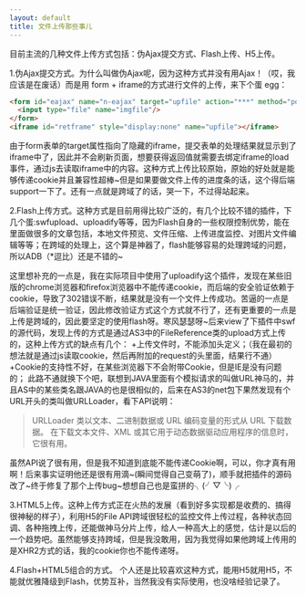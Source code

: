 ```yaml
---
layout: default
title: 文件上传那些事儿
---
```


目前主流的几种文件上传方式包括：伪Ajax提交方式、Flash上传、H5上传。

1.伪Ajax提交方式。为什么叫做伪Ajax呢，因为这种方式并没有用Ajax！（哎，我应该是在废话）而是用 form + iframe的方式进行文件的上传，来下个蛋 egg：
```html
<form id="eajax" name="n-eajax" target="upfile" action="***" method="post">
  <input type="file" name="imgfile"/>
</form>
<iframe id="retframe" style="display:none" name="upfile"></iframe>
```
由于form表单的target属性指向了隐藏的iframe，提交表单的处理结果就显示到了iframe中了，因此并不会刷新页面，想要获得返回值就需要去绑定iframe的load事件，通过js去读取iframe中的内容。这种方式上传比较原始，原始的好处就是能够传递cookie并且兼容性超棒~但是如果要做文件上传的进度条的话，这个得后端support一下了。还有一点就是跨域了的话，哭一下，不过得站起来。

2.Flash上传方式。这种方式是目前用得比较广泛的，有几个比较不错的插件，下几个蛋:swfupload、uploadify等等，因为Flash自身的一些权限控制优势，能在里面做很多的文章包括，本地文件预览、文件压缩、上传进度监控、对图片文件编辑等等；在跨域的处理上，这个算是神器了，flash能够容易的处理跨域的问题，所以ADB（*逗比）还是不错的~

这里想补充的一点是，我在实际项目中使用了uploadify这个插件，发现在某些旧版的chrome浏览器和firefox浏览器中不能传递cookie，而后端的安全验证依赖于cookie，导致了302错误不断，结果就是没有一个文件上传成功。苦逼的一点是后端验证是统一验证，因此修改验证方式这个方式就不行了，还有更重要的一点是上传是跨域的，因此要坚定的使用flash呀。寒风瑟瑟呀~后来view了下插件中swf的源代码，发现上传的方式是通过AS3中的FileReference类的upload方式上传的，这种上传方式的缺点有几个：
+上传文件时，不能添加头定义；（我在最初的想法就是通过js读取cookie，然后再附加的request的头里面，结果行不通）
+Cookie的支持性不好，在某些浏览器下不会附带Cookie，但是IE是没有问题的；
此路不通就换下个吧，联想到JAVA里面有个模拟请求的叫做URL神马的，并且AS中的某些类名跟JAVA的也是很相似的，后来在AS3的net包下果然发现有个URL开头的类叫做URLLoader，看下API说明：

> URLLoader 类以文本、二进制数据或 URL 编码变量的形式从 URL 下载数据。 在下载文本文件、XML 或其它用于动态数据驱动应用程序的信息时，它很有用。

虽然API说了很有用，但是我不知道到底能不能传递Cookie啊，可以，你才真有用啊！后来事实证明他还是很有用滴~(瞬间觉得自己变萌了)，顺手就把插件的源码改了~终于修复了那个上传bug~想想自己也是蛮拼的╮(╯▽╰)╭

3.HTML5上传。这种上传方式正在火热的发展（看到好多实现都是收费的、搞得很神秘的样子），利用H5的File  API跨域很轻松的监控文件上传过程，各种状态回调、各种拖拽上传，还能做神马分片上传，给人一种高大上的感觉，估计是以后的一个趋势吧。虽然能够支持跨域，但是我没敢用，因为我觉得如果他跨域上传用的是XHR2方式的话，我的cookie你也不能传递呀。

4.Flash+HTML5组合的方式。 个人还是比较喜欢这种方式，能用H5就用H5，不能就优雅降级到Flash，优势互补，当然我没有实际使用，也没啥经验记录了。
